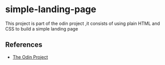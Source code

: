 # simple-landing-page

This project is part of the odin project ,it consists of using plain HTML and CSS to
build a simple landing page


## References

 - [The Odin Project](https://www.theodinproject.com/)